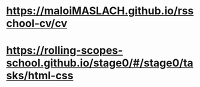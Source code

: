 # https://maloiMASLACH.github.io/rsschool-cv/cv
# https://rolling-scopes-school.github.io/stage0/#/stage0/tasks/html-css
